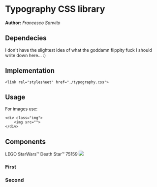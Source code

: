 # Typography CSS library
**Author:** *Francesco Sanvito*
## Dependecies
I don't have the slightest idea of what the goddamn flippity fuck I should write down here...   :)
## Implementation

```
<link rel="stylesheet" href="./typography.css">
```

## Usage
For images use:
    
```
<div class="img">
    <img src="">
</div>
```

## Components

LEGO StarWars™ Death Star™ 75159
<img src="https://lego.brickinstructions.com/75000/75159/001.jpg">

### First
### Second
